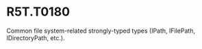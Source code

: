 # R5T.T0180
Common file system-related strongly-typed types (IPath, IFilePath, IDirectoryPath, etc.).
